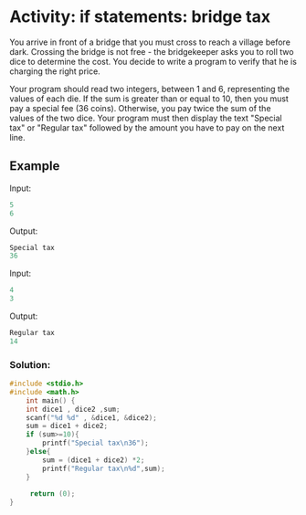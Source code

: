 # Activity: if statements: bridge tax
You arrive in front of a bridge that you must cross to reach a village before dark. Crossing the bridge is not free - the bridgekeeper asks you to roll two dice to determine the cost. You decide to write a program to verify that he is charging the right price.

Your program should read two integers, between 1 and 6, representing the values of each die. If the sum is greater than or equal to 10, then you must pay a special fee (36 coins). Otherwise, you pay twice the sum of the values of the two dice. Your program must then display the text "Special tax" or "Regular tax" followed by the amount you have to pay on the next line.
 

## Example
Input:
```c
5
6
```
Output: 
```c
Special tax
36
```
Input:
```c
4
3
```
Output: 
```c
Regular tax
14
```


### Solution:
```c
#include <stdio.h>
#include <math.h>
    int main() {
    int dice1 , dice2 ,sum;
    scanf("%d %d" , &dice1, &dice2);
    sum = dice1 + dice2;
    if (sum>=10){
        printf("Special tax\n36");
    }else{
        sum = (dice1 + dice2) *2;
        printf("Regular tax\n%d",sum);
    }
    
     return (0);
}
